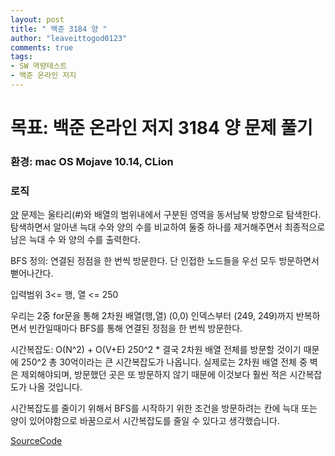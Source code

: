 ```yaml
---
layout: post
title: " 백준 3184 양 "
author: "leaveittogod0123"
comments: true
tags:
- SW 역량테스트
- 백준 온라인 저지
---
```


# 목표: 백준 온라인 저지 3184 양 문제 풀기
### 환경: mac OS Mojave 10.14, CLion

### 로직
[양](https://www.acmicpc.net/problem/3184) 문제는
울타리(#)와 배열의 범위내에서 구분된 영역을 동서남북 방향으로 탐색한다.
탐색하면서 알아낸 늑대 수와 양의 수를 비교하여 둘중 하나를 제거해주면서
최종적으로 남은 늑대 수 와 양의 수를 출력한다.

BFS 정의: 연결된 정점을 한 번씩 방문한다. 단 인접한 노드들을 우선 모두 방문하면서 뻗어나간다.

입력범위 3<= 행, 열 <= 250

우리는 2중 for문을 통해 2차원 배열(행,열) (0,0) 인덱스부터 (249, 249)까지 반복하면서
빈칸일때마다 BFS를 통해 연결된 정점을 한 번씩 방문한다. 

시간복잡도: O(N^2) + O(V+E)
250^2 * 결국 2차원 배열 전체를 방문할 것이기 때문에 250^2
총 30억이라는 큰 시간복잡도가 나옵니다. 
실제로는 2차원 배열 전체 중 벽은 제외해야되며, 방문했던 곳은 또 방문하지 않기 때문에 
이것보다 훨씬 적은 시간복잡도가 나올 것입니다. 

시간복잡도를 줄이기 위해서 
BFS를 시작하기 위한 조건을 방문하려는 칸에 늑대 또는 양이 있어야함으로 바꿈으로서 시간복잡도를 줄일 수 있다고 생각했습니다.

[SourceCode](https://github.com/yobs0814/problemSolving/blob/master/SWExpert/BOJ3184/main.cpp)